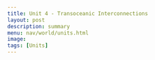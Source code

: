 ```yaml
---
title: Unit 4 - Transoceanic Interconnections 
layout: post
description: summary
menu: nav/world/units.html
image: 
tags: [Units]
---
```


